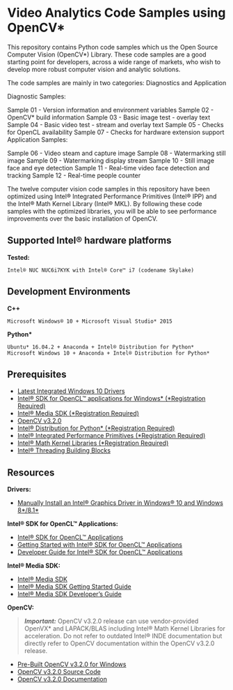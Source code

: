 # Video Analytics Code Samples using OpenCV\*

This repository contains Python code samples which us the Open Source Computer Vision (OpenCV\*) Library.  These code samples are a good starting point for developers, across a wide range of markets, who wish to develop more robust computer vision and analytic solutions. 

The code samples are mainly in two categories: Diagnostics and Application

Diagnostic Samples:

Sample 01 - Version information and environment variables
Sample 02 - OpenCV* build information
Sample 03 - Basic image test - overlay text
Sample 04 - Basic video test - stream and overlay text
Sample 05 - Checks for OpenCL availability
Sample 07 - Checks for hardware extension support
Application Samples:

Sample 06 - Video steam and capture image
Sample 08 - Watermarking still image
Sample 09 - Watermarking display stream
Sample 10 - Still image face and eye detection
Sample 11 - Real-time video face detection and tracking
Sample 12 - Real-time people counter

The twelve computer vision code samples in this repository have been optimized using Intel® Integrated Performance Primitives (Intel® IPP) and the Intel® Math Kernel Library (Intel® MKL). By following these code samples with the optimized libraries, you will be able to see performance improvements over the basic installation of OpenCV. 

## Supported Intel® hardware platforms

**Tested:**

	Intel® NUC NUC6i7KYK with Intel® Core™ i7 (codename Skylake)

## Development Environments

**C++**

	Microsoft Windows® 10 + Microsoft Visual Studio* 2015

**Python\***

	Ubuntu* 16.04.2 + Anaconda + Intel® Distribution for Python*
	Microsoft Windows 10 + Anaconda + Intel® Distribution for Python*

## Prerequisites

+ [Latest Integrated Windows 10 Drivers](https://downloadcenter.intel.com/)
+ [Intel® SDK for OpenCL™ applications for Windows\* (\*Registration Required)](https://software.intel.com/en-us/intel-opencl)
+ [Intel® Media SDK (\*Registration Required)](https://software.intel.com/en-us/media-sdk)
+ [OpenCV v3.2.0](http://opencv.org/releases.html)
+ [Intel® Distribution for Python\* (\*Registration Required)](https://software.seek.intel.com/python-distribution)
+ [Intel® Integrated Performance Primitives (\*Registration Required)](https://software.intel.com/en-us/intel-ipp)
+ [Intel® Math Kernel Libraries (\*Registration Required)](https://registrationcenter.intel.com/en/forms/?productid=2558&licensetype=2)
+ [Intel® Threading Building Blocks](https://www.threadingbuildingblocks.org/)

## Resources

**Drivers:**
	
+ [Manually Install an Intel® Graphics Driver in Windows® 10 and Windows 8\*/8.1\*](http://www.intel.com/content/www/us/en/support/graphics-drivers/000005629.html)

**Intel® SDK for OpenCL™ Applications:**

+ [Intel® SDK for OpenCL™ Applications](https://software.intel.com/en-us/intel-opencl)
+ [Getting Started with Intel® SDK for OpenCL™ Applications](https://software.intel.com/en-us/articles/getting-started-with-opencl-code-builder)
+ [Developer Guide for Intel® SDK for OpenCL™ Applications](https://software.intel.com/en-us/code-builder-user-manual)


**Intel® Media SDK:**
+ [Intel® Media SDK](https://software.intel.com/en-us/media-sdk/download)
+ [Intel® Media SDK Getting Started Guide](https://software.intel.com/en-us/articles/intel-media-client-getting-started-guide)
+ [Intel® Media SDK Developer’s Guide](https://software.intel.com/sites/default/files/managed/09/02/Intel_Media_Developers_Guide.pdf)

**OpenCV:**

> _**Important:**_ OpenCV v3.2.0 release can use vendor-provided OpenVX\* and LAPACK/BLAS including Intel® Math Kernel Libraries for acceleration. Do not refer to outdated Intel® INDE documentation but directly refer to OpenCV documentation within the OpenCV v3.2.0 release.

+ [Pre-Built OpenCV v3.2.0 for Windows](https://sourceforge.net/projects/opencvlibrary/files/opencv-win/3.2.0/opencv-3.2.0-vc14.exe/download)
+ [OpenCV v3.2.0 Source Code](https://github.com/opencv/opencv/archive/3.2.0.zip)
+ [OpenCV v3.2.0 Documentation](http://docs.opencv.org/3.2.0/)
